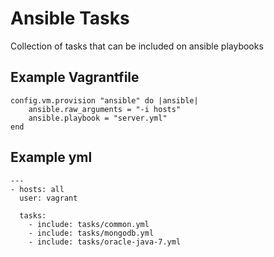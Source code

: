 Ansible Tasks
=============

Collection of tasks that can be included on ansible playbooks


Example Vagrantfile
-------------------

    config.vm.provision "ansible" do |ansible|
        ansible.raw_arguments = "-i hosts"
        ansible.playbook = "server.yml"
    end

Example yml
-----------

	---
	- hosts: all
	  user: vagrant

	  tasks:
	    - include: tasks/common.yml
	    - include: tasks/mongodb.yml
	    - include: tasks/oracle-java-7.yml
